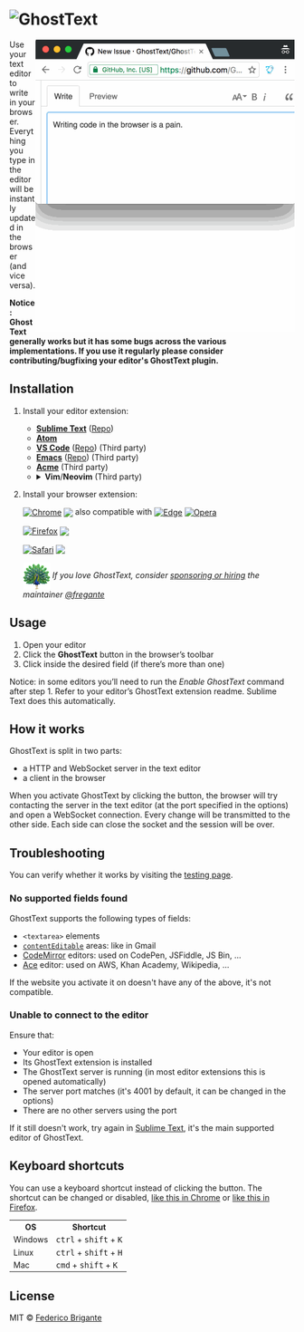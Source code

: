 # <img src="https://raw.githubusercontent.com/fregante/GhostText/main/promo/gt_banner.png" height="60" alt="GhostText">

<img src="promo/demo.gif" alt="Demo screencast" align="right">

Use your text editor to write in your browser. Everything you type in the editor will be instantly updated in the browser (and vice versa).

**Notice: GhostText generally works but it has some bugs across the various implementations. If you use it regularly please consider contributing/bugfixing your editor's GhostText plugin.**

## Installation

1. Install your editor extension:

	- [**Sublime Text**](https://sublime.wbond.net/packages/GhostText) ([Repo](https://github.com/GhostText/GhostText-for-SublimeText))
	- [**Atom**](https://github.com/GhostText/GhostText-for-Atom)
	- [**VS Code**](https://marketplace.visualstudio.com/items?itemName=tokoph.ghosttext) ([Repo](https://github.com/jtokoph/ghosttext-vscode)) (Third party)
	- [**Emacs**](https://melpa.org/#/atomic-chrome) ([Repo](https://github.com/alpha22jp/atomic-chrome)) (Third party)
	- [**Acme**](https://github.com/fhs/Ghost) (Third party)
	- <details>
			<summary><b>Vim</b>/<b>Neovim</b> (Third party)</summary>
			<ul>
				<li><a href="https://github.com/raghur/vim-ghost"><b>Vim</b> (<tt>+python3</tt>) & <b>Neovim</b> (<tt>pynvim</tt>)</a>
				<li><a href="https://github.com/pandysong/ghost-text.vim"><b>Vim</b> (<tt>+python3 +channel</tt>)</a>
				<li><a href="https://github.com/subnut/nvim-ghost.nvim"><b>Neovim</b></a>
			</ul>
		</details>

2. Install your browser extension:

	[link-chrome]: https://chrome.google.com/webstore/detail/refined-github/godiecgffnchndlihlpaajjcplehddca 'Version published on Chrome Web Store'
	[link-firefox]: https://addons.mozilla.org/en-US/firefox/addon/ghosttext/ 'Version published on Mozilla Add-ons'
	[link-safari]: https://apps.apple.com/app/ghosttext/id1552641506 'Version published on the Mac App Store'

	[<img src="https://raw.githubusercontent.com/alrra/browser-logos/main/src/chrome/chrome_128x128.png" width="48" alt="Chrome" valign="middle">][link-chrome] [<img valign="middle" src="https://img.shields.io/chrome-web-store/v/godiecgffnchndlihlpaajjcplehddca.svg?label=%20">][link-chrome] also compatible with [<img src="https://raw.githubusercontent.com/alrra/browser-logos/main/src/edge/edge_48x48.png" width="24" alt="Edge" valign="middle">][link-chrome] [<img src="https://raw.githubusercontent.com/alrra/browser-logos/main/src/opera/opera_48x48.png" width="24" alt="Opera" valign="middle">][link-chrome]

	[<img src="https://raw.githubusercontent.com/alrra/browser-logos/main/src/firefox/firefox_128x128.png" width="48" alt="Firefox" valign="middle">][link-firefox] [<img valign="middle" src="https://img.shields.io/amo/v/ghosttext.svg?label=%20">][link-firefox]

	[<img src="https://raw.githubusercontent.com/alrra/browser-logos/main/src/safari/safari_128x128.png" width="48" alt="Safari" valign="middle">][link-safari] [<img valign="middle" src="https://img.shields.io/itunes/v/1552641506.svg?label=%20">][link-safari]

	[<img src="https://raw.githubusercontent.com/iamcal/emoji-data/08ec822c38e0b7a6fea0b92a9c42e02b6ba24a84/img-apple-160/1f99a.png" width="48" valign="middle">](https://github.com/sponsors/fregante) _If you love GhostText, consider [sponsoring or hiring](https://github.com/sponsors/fregante) the maintainer [@fregante](https://twitter.com/fregante)_

## Usage

1. Open your editor
2. Click the **GhostText** button in the browser’s toolbar
3. Click inside the desired field (if there’s more than one)

Notice: in some editors you’ll need to run the _Enable GhostText_ command after step 1. Refer to your editor’s GhostText extension readme. Sublime Text does this automatically.

## How it works

GhostText is split in two parts:

- a HTTP and WebSocket server in the text editor
- a client in the browser

When you activate GhostText by clicking the button, the browser will try contacting the server in the text editor (at the port specified in the options) and open a WebSocket connection. Every change will be transmitted to the other side. Each side can close the socket and the session will be over.

## Troubleshooting

You can verify whether it works by visiting the [testing page](https://ghosttext.github.io/GhostText/demo/).

### No supported fields found

GhostText supports the following types of fields:

- `<textarea>` elements
- [`contentEditable`](https://developer.mozilla.org/en-US/docs/Web/Guide/HTML/Content_Editable) areas: like in Gmail
- [CodeMirror](http://codemirror.net/) editors: used on CodePen, JSFiddle, JS Bin, …
- [Ace](http://ace.c9.io/) editor: used on AWS, Khan Academy, Wikipedia, …

If the website you activate it on doesn't have any of the above, it's not compatible.

### Unable to connect to the editor

Ensure that:

- Your editor is open
- Its GhostText extension is installed
- The GhostText server is running (in most editor extensions this is opened automatically)
- The server port matches (it's 4001 by default, it can be changed in the options)
- There are no other servers using the port

If it still doesn't work, try again in [Sublime Text](https://www.sublimetext.com), it's the main supported editor of GhostText.

## Keyboard shortcuts

You can use a keyboard shortcut instead of clicking the button. The shortcut can be changed or disabled,
[like this in Chrome](http://lifehacker.com/add-custom-keyboard-shortcuts-to-chrome-extensions-for-1595322121)
or
[like this in Firefox](https://support.mozilla.org/en-US/kb/manage-extension-shortcuts-firefox).

<table>
	<tr>
		<th>OS</th>
		<th>Shortcut</th>
	</tr>
	<tr>
		<td>Windows</td>
		<td><kbd>ctrl</kbd> + <kbd>shift</kbd> + <kbd>K</kbd></td>
	</tr>
	<tr>
		<td>Linux</td>
		<td><kbd>ctrl</kbd> + <kbd>shift</kbd> + <kbd>H</kbd></td>
	</tr>
	<tr>
		<td>Mac</td>
		<td><kbd>cmd</kbd> + <kbd>shift</kbd> + <kbd>K</kbd></td>
	</tr>
</table>

## License

MIT © [Federico Brigante](https://fregante.com)
